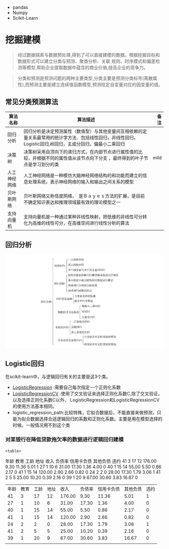 - pandas
- Numpy
- Scikit-Learn

# 挖掘建模
> 经过数据探索与数据预处理,得到了可以直接建模的数据。根据挖掘目标和数据形式可以建立分类与预测、聚类分析、关联
规则、时序模式和偏差检测等模型,帮助企业提取数据中蕴含的商业价值,提高企业的竞争力。


>分类和预测是预测问题的两种主要类型,分类主要是预测分类标号(离散属性),而预测主要是建立连续值函数模型,预测给定自变量对应的因变量的值。
>
## 常见分类预测算法

算法名称 | 算法描述 | 备注    
------- | ---------------- | ----------:
回归分析 | 回归分析是决定预测属性（数值型）与其他变量间互相依赖的定量关系最常用的统计学方法．包括线性回归，非线性回归，Logistic回归,岭回归，主成分回归，偏最小二乘回归|  
决策树 | 决策树采用自顶向下的递归方式，在内部节点进行属性值的比较，并根据不同的属性值从该节点向下分支 ，最终得到的叶子节点是学习划分的类    | mild 
人工神经网络  | 人工神经网络是一种模仿大脑神经网络结构的和功能而建立的信息处理系统，表示神经网络的输入和输出之间关系的模型|
贝叶斯网络 | 贝叶斯网络又称信度网络，　是Ｂａｙｅｓ方法的扩展，是目前不确定知识表达和推理领域最有效的理论模型之一|　  
支持向量机 | 支持向量机是一种通过某种非线性映射，把低维的非线性可分转化为高维的线性可分，在高维空间进行线性分析的算法|  
## 回归分析

![](./img/回归分析.png)
## Logistic回归
在scikit-learn中，与逻辑回归有关的主要是这3个类。
- [LogisticRegression](https://scikit-learn.org/stable/modules/generated/sklearn.linear_model.LogisticRegression.html?highlight=logisticregression#sklearn.linear_model.LogisticRegression) :需要自己每次指定一个正则化系数
- [LogisticRegressionCV](https://scikit-learn.org/stable/modules/generated/sklearn.linear_model.LogisticRegressionCV.html?highlight=logisticregression#sklearn.linear_model.LogisticRegressionCV) :使用了交叉验证来选择正则化系数C,除了交叉验证，以及选择正则化系数C以外， LogisticRegression和LogisticRegressionCV的使用方法基本相同。
- logistic_regression_path:比较特殊，它拟合数据后，不能直接来做预测，只能为拟合数据选择合适逻辑回归的系数和正则化系数。主要是用在模型选择的时候。一般情况用不到这个类

### 对某银行在降低贷款拖欠率的数据进行逻辑回归建模

    <table>
   <tr>
      <td>年龄</td>
      <td>教育</td>
      <td>工龄</td>
      <td>地址</td>
      <td>收入</td>
      <td>负债率</td>
      <td>信用卡负债</td>
      <td>其他负债</td>
      <td>违约</td>
   </tr>
   <tr>
      <td>41</td>
      <td>3</td>
      <td>17</td>
      <td>12</td>
      <td>176.00</td>
      <td>9.30</td>
      <td>11.36</td>
      <td>5.01</td>
      <td>1</td>
   </tr>
   <tr>
      <td>27</td>
      <td>1</td>
      <td>10</td>
      <td>6</td>
      <td>31.00</td>
      <td>17.30</td>
      <td>1.36</td>
      <td>4.00</td>
      <td>0</td>
   </tr>
   <tr>
      <td>40</td>
      <td>1</td>
      <td>15</td>
      <td>14</td>
      <td>55.00</td>
      <td>5.50</td>
      <td>0.86</td>
      <td>2.17</td>
      <td>0</td>
   </tr>
   <tr>
      <td>41</td>
      <td>1</td>
      <td>15</td>
      <td>14</td>
      <td>120.00</td>
      <td>2.90</td>
      <td>2.66</td>
      <td>0.82</td>
      <td>0</td>
   </tr>
   <tr>
      <td>24</td>
      <td>2</td>
      <td>2</td>
      <td>0</td>
      <td>28.00</td>
      <td>17.30</td>
      <td>1.79</td>
      <td>3.06</td>
      <td>1</td>
   </tr>
   <tr>
      <td>41</td>
      <td>2</td>
      <td>5</td>
      <td>5</td>
      <td>25.00</td>
      <td>10.20</td>
      <td>0.39</td>
      <td>2.16</td>
      <td>0</td>
   </tr>
   <tr>
      <td>39</td>
      <td>1</td>
      <td>20</td>
      <td>9</td>
      <td>67.00</td>
      <td>30.60</td>
      <td>3.83</td>
      <td>16.67</td>
      <td>0</td>
   </tr>
   <tr>
      <td></td>
   </tr>
</table><table>
   <tr>
      <td>年龄</td>
      <td>教育</td>
      <td>工龄</td>
      <td>地址</td>
      <td>收入</td>
      <td>负债率</td>
      <td>信用卡负债</td>
      <td>其他负债</td>
      <td>违约</td>
   </tr>
   <tr>
      <td>41</td>
      <td>3</td>
      <td>17</td>
      <td>12</td>
      <td>176.00</td>
      <td>9.30</td>
      <td>11.36</td>
      <td>5.01</td>
      <td>1</td>
   </tr>
   <tr>
      <td>27</td>
      <td>1</td>
      <td>10</td>
      <td>6</td>
      <td>31.00</td>
      <td>17.30</td>
      <td>1.36</td>
      <td>4.00</td>
      <td>0</td>
   </tr>
   <tr>
      <td>40</td>
      <td>1</td>
      <td>15</td>
      <td>14</td>
      <td>55.00</td>
      <td>5.50</td>
      <td>0.86</td>
      <td>2.17</td>
      <td>0</td>
   </tr>
   <tr>
      <td>41</td>
      <td>1</td>
      <td>15</td>
      <td>14</td>
      <td>120.00</td>
      <td>2.90</td>
      <td>2.66</td>
      <td>0.82</td>
      <td>0</td>
   </tr>
   <tr>
      <td>24</td>
      <td>2</td>
      <td>2</td>
      <td>0</td>
      <td>28.00</td>
      <td>17.30</td>
      <td>1.79</td>
      <td>3.06</td>
      <td>1</td>
   </tr>
   <tr>
      <td>41</td>
      <td>2</td>
      <td>5</td>
      <td>5</td>
      <td>25.00</td>
      <td>10.20</td>
      <td>0.39</td>
      <td>2.16</td>
      <td>0</td>
   </tr>
   <tr>
      <td>39</td>
      <td>1</td>
      <td>20</td>
      <td>9</td>
      <td>67.00</td>
      <td>30.60</td>
      <td>3.83</td>
      <td>16.67</td>
      <td>0</td>
   </tr>
   <tr>
      <td></td>
   </tr>
</table>

